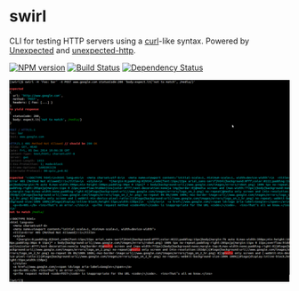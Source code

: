 swirl
=====

CLI for testing HTTP servers using a [curl](http://curl.haxx.se/)-like syntax. Powered by [Unexpected](http://github.com/sunesimonsen/unexpected) and [unexpected-http](https://github.com/papandreou/unexpected-http).

[![NPM version](https://badge.fury.io/js/swirl.png)](http://badge.fury.io/js/swirl)
[![Build Status](https://travis-ci.org/papandreou/swirl.png?branch=master)](https://travis-ci.org/papandreou/swirl)
[![Dependency Status](https://david-dm.org/papandreou/swirl.png)](https://david-dm.org/papandreou/swirl)

![Diff example](screenshot.png)
